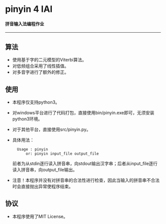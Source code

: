 # pinyin 4 IAI
#### 拼音输入法编程作业

----

## 算法
- 使用基于字的二元模型的Viterbi算法。
- 对低频组合采用了线性插值。
- 对多音字进行了额外的修正。

## 使用
- 本程序仅支持python3。
- 对windows平台进行了代码打包，直接使用bin/pinyin.exe即可，无须安装python3环境。
- 对于其他平台，直接使用src/pinyin.py。
- 具体用法：

        Usage : pinyin
            or: pinyin input_file output_file

  前者为从stdin逐行读入拼音串，向stdout输出汉字串；后者从input_file逐行读入拼音串，向output_file输出。
- 注意！本程序并没有对拼音串的合法性进行检查，因此当输入的拼音串不合法时会直接抛出异常使程序结束。

## 协议
- 本程序使用了MIT License。
